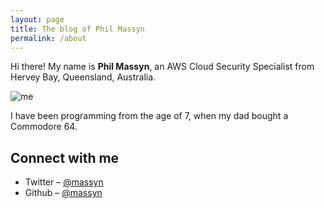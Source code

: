 ```yaml
---
layout: page
title: The blog of Phil Massyn
permalink: /about
---
```


Hi there!  My name is **Phil Massyn**, an AWS Cloud Security Specialist from Hervey Bay, Queensland, Australia.

![me](https://www.gravatar.com/avatar/d2d5d1145631043da337679b192bafd7?s=300)

I have been programming from the age of 7, when my dad bought a Commodore 64.

## Connect with me

* Twitter – [@massyn](https://twitter.com/massyn)
* Github – [@massyn](https://github.com/massyn)